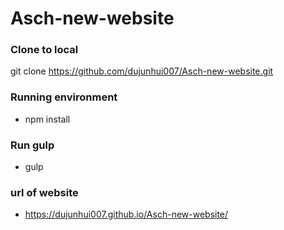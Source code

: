 # Asch-new-website

### Clone to local
git clone https://github.com/dujunhui007/Asch-new-website.git

### Running environment
- npm install

### Run gulp
- gulp

### url of website
- https://dujunhui007.github.io/Asch-new-website/